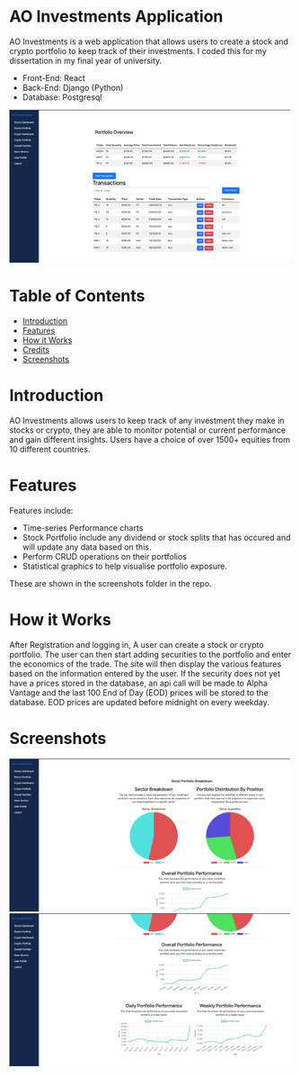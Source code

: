 # AO Investments Application
AO Investments is a web application that allows users to create a stock and crypto portfolio to keep track of their investments. I coded this for my dissertation in my final year of university. 
* Front-End: React
* Back-End: Django (Python)
* Database: Postgresql
<img src="screenshots/StockPortfolio.PNG" width="500">

# Table of Contents
- [Introduction](https://github.com/LaLoca1/AO_Investments#Introduction)
- [Features](https://github.com/LaLoca1/AO_Investments#Features)
- [How it Works](https://github.com/LaLoca1/AO_Investments#Installation)
- [Credits](https://github.com/LaLoca1/AO_Investments#Credit)
- [Screenshots](https://github.com/LaLoca1/AO_Investments#Screenshots)

# Introduction
AO Investments allows users to keep track of any investment they make in stocks or crypto, they are able to monitor potential or current performance and gain different insights. Users have a choice of over 1500+ equities from 10 different countries.

# Features
Features include: 
* Time-series Performance charts 
* Stock Portfolio include any dividend or stock splits that has occured and will update any data based on this.
* Perform CRUD operations on their portfolios
* Statistical graphics to help visualise portfolio exposure.

These are shown in the screenshots folder in the repo. 

# How it Works
After Registration and logging in, A user can create a stock or crypto portfolio. The user can then start adding securities to the portfolio and enter the economics of the trade. The site will then display the various features based on the information entered by the user. If the security does not yet have a prices stored in the database, an api call will be made to Alpha Vantage and the last 100 End of Day (EOD) prices will be stored to the database. EOD prices are updated before midnight on every weekday.

# Screenshots
<img src="screenshots/StockBreakdown.PNG" width="500">
<img src="screenshots/StockChart.PNG" width="500">